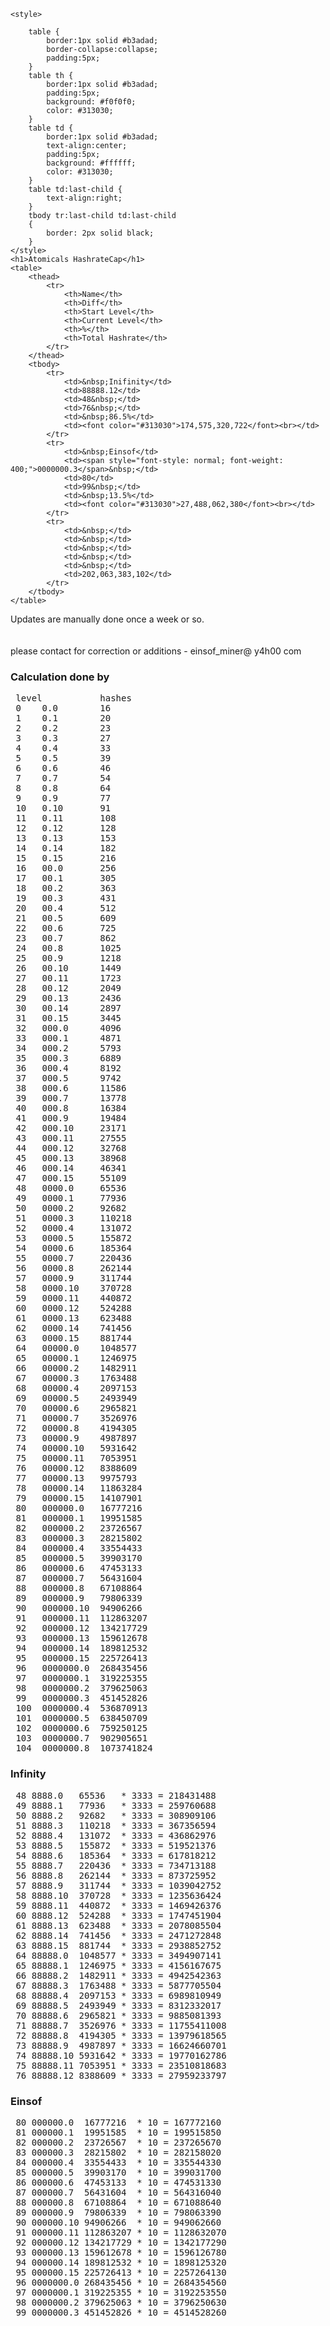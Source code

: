 	<style>
		
		table {
			border:1px solid #b3adad;
			border-collapse:collapse;
			padding:5px;
		}
		table th {
			border:1px solid #b3adad;
			padding:5px;
			background: #f0f0f0;
			color: #313030;
		}
		table td {
			border:1px solid #b3adad;
			text-align:center;
			padding:5px;
			background: #ffffff;
			color: #313030;
		}
		table td:last-child {
			text-align:right;
		}
		tbody tr:last-child td:last-child
		{ 
  			border: 2px solid black;
		}
	</style>
	<h1>Atomicals HashrateCap</h1> 
	<table>
		<thead>
			<tr>
				<th>Name</th>
				<th>Diff</th>
				<th>Start Level</th>
				<th>Current Level</th>
				<th>%</th>
				<th>Total Hashrate</th>
			</tr>
		</thead>
		<tbody>
			<tr>
				<td>&nbsp;Inifinity</td>
				<td>88888.12</td>
				<td>48&nbsp;</td>
				<td>76&nbsp;</td>
				<td>&nbsp;86.5%</td>
				<td><font color="#313030">174,575,320,722</font><br></td>
			</tr>
			<tr>
				<td>&nbsp;Einsof</td>
				<td><span style="font-style: normal; font-weight: 400;">0000000.3</span>&nbsp;</td>
				<td>80</td>
				<td>99&nbsp;</td>
				<td>&nbsp;13.5%</td>
				<td><font color="#313030">27,488,062,380</font><br></td>
			</tr>
			<tr>
				<td>&nbsp;</td>
				<td>&nbsp;</td>
				<td>&nbsp;</td>
				<td>&nbsp;</td>
				<td>&nbsp;</td>
				<td>202,063,383,102</td>
			</tr>
		</tbody>
	</table>
<p>
	Updates are manually done once a week or so.
	<br/>
	<br/>
	<br/>
	please contact for correction or additions - einsof_miner@ y4h00 com
</p>
<h3> Calculation done by </h3>
<pre>
 level           hashes
 0    0.0        16              
 1    0.1        20              
 2    0.2        23              
 3    0.3        27              
 4    0.4        33              
 5    0.5        39              
 6    0.6        46              
 7    0.7        54              
 8    0.8        64              
 9    0.9        77              
 10   0.10       91              
 11   0.11       108             
 12   0.12       128             
 13   0.13       153             
 14   0.14       182             
 15   0.15       216             
 16   00.0       256             
 17   00.1       305             
 18   00.2       363             
 19   00.3       431             
 20   00.4       512             
 21   00.5       609             
 22   00.6       725             
 23   00.7       862             
 24   00.8       1025            
 25   00.9       1218            
 26   00.10      1449            
 27   00.11      1723            
 28   00.12      2049            
 29   00.13      2436            
 30   00.14      2897            
 31   00.15      3445            
 32   000.0      4096            
 33   000.1      4871            
 34   000.2      5793            
 35   000.3      6889            
 36   000.4      8192            
 37   000.5      9742            
 38   000.6      11586           
 39   000.7      13778           
 40   000.8      16384           
 41   000.9      19484           
 42   000.10     23171           
 43   000.11     27555           
 44   000.12     32768           
 45   000.13     38968           
 46   000.14     46341           
 47   000.15     55109           
 48   0000.0     65536           
 49   0000.1     77936           
 50   0000.2     92682           
 51   0000.3     110218          
 52   0000.4     131072          
 53   0000.5     155872          
 54   0000.6     185364          
 55   0000.7     220436          
 56   0000.8     262144          
 57   0000.9     311744          
 58   0000.10    370728          
 59   0000.11    440872          
 60   0000.12    524288          
 61   0000.13    623488          
 62   0000.14    741456          
 63   0000.15    881744          
 64   00000.0    1048577         
 65   00000.1    1246975         
 66   00000.2    1482911         
 67   00000.3    1763488         
 68   00000.4    2097153         
 69   00000.5    2493949         
 70   00000.6    2965821         
 71   00000.7    3526976         
 72   00000.8    4194305         
 73   00000.9    4987897         
 74   00000.10   5931642         
 75   00000.11   7053951         
 76   00000.12   8388609         
 77   00000.13   9975793         
 78   00000.14   11863284        
 79   00000.15   14107901        
 80   000000.0   16777216        
 81   000000.1   19951585        
 82   000000.2   23726567        
 83   000000.3   28215802        
 84   000000.4   33554433        
 85   000000.5   39903170        
 86   000000.6   47453133        
 87   000000.7   56431604        
 88   000000.8   67108864        
 89   000000.9   79806339        
 90   000000.10  94906266        
 91   000000.11  112863207       
 92   000000.12  134217729       
 93   000000.13  159612678       
 94   000000.14  189812532       
 95   000000.15  225726413       
 96   0000000.0  268435456       
 97   0000000.1  319225355       
 98   0000000.2  379625063       
 99   0000000.3  451452826       
 100  0000000.4  536870913       
 101  0000000.5  638450709       
 102  0000000.6  759250125       
 103  0000000.7  902905651       
 104  0000000.8  1073741824      
</pre>


<h3> Infinity </h3>
<pre>
 48 8888.0   65536   * 3333 = 218431488
 49 8888.1   77936   * 3333 = 259760688
 50 8888.2   92682   * 3333 = 308909106
 51 8888.3   110218  * 3333 = 367356594
 52 8888.4   131072  * 3333 = 436862976
 53 8888.5   155872  * 3333 = 519521376
 54 8888.6   185364  * 3333 = 617818212
 55 8888.7   220436  * 3333 = 734713188
 56 8888.8   262144  * 3333 = 873725952
 57 8888.9   311744  * 3333 = 1039042752
 58 8888.10  370728  * 3333 = 1235636424
 59 8888.11  440872  * 3333 = 1469426376
 60 8888.12  524288  * 3333 = 1747451904
 61 8888.13  623488  * 3333 = 2078085504
 62 8888.14  741456  * 3333 = 2471272848
 63 8888.15  881744  * 3333 = 2938852752
 64 88888.0  1048577 * 3333 = 3494907141
 65 88888.1  1246975 * 3333 = 4156167675
 66 88888.2  1482911 * 3333 = 4942542363
 67 88888.3  1763488 * 3333 = 5877705504
 68 88888.4  2097153 * 3333 = 6989810949
 69 88888.5  2493949 * 3333 = 8312332017
 70 88888.6  2965821 * 3333 = 9885081393
 71 88888.7  3526976 * 3333 = 11755411008
 72 88888.8  4194305 * 3333 = 13979618565
 73 88888.9  4987897 * 3333 = 16624660701
 74 88888.10 5931642 * 3333 = 19770162786
 75 88888.11 7053951 * 3333 = 23510818683
 76 88888.12 8388609 * 3333 = 27959233797
</pre>

<h3> Einsof </h3>
<pre>
 80 000000.0  16777216  * 10 = 167772160
 81 000000.1  19951585  * 10 = 199515850
 82 000000.2  23726567  * 10 = 237265670
 83 000000.3  28215802  * 10 = 282158020
 84 000000.4  33554433  * 10 = 335544330
 85 000000.5  39903170  * 10 = 399031700
 86 000000.6  47453133  * 10 = 474531330
 87 000000.7  56431604  * 10 = 564316040
 88 000000.8  67108864  * 10 = 671088640
 89 000000.9  79806339  * 10 = 798063390
 90 000000.10 94906266  * 10 = 949062660
 91 000000.11 112863207 * 10 = 1128632070
 92 000000.12 134217729 * 10 = 1342177290
 93 000000.13 159612678 * 10 = 1596126780
 94 000000.14 189812532 * 10 = 1898125320
 95 000000.15 225726413 * 10 = 2257264130
 96 0000000.0 268435456 * 10 = 2684354560
 97 0000000.1 319225355 * 10 = 3192253550
 98 0000000.2 379625063 * 10 = 3796250630
 99 0000000.3 451452826 * 10 = 4514528260
</pre>
